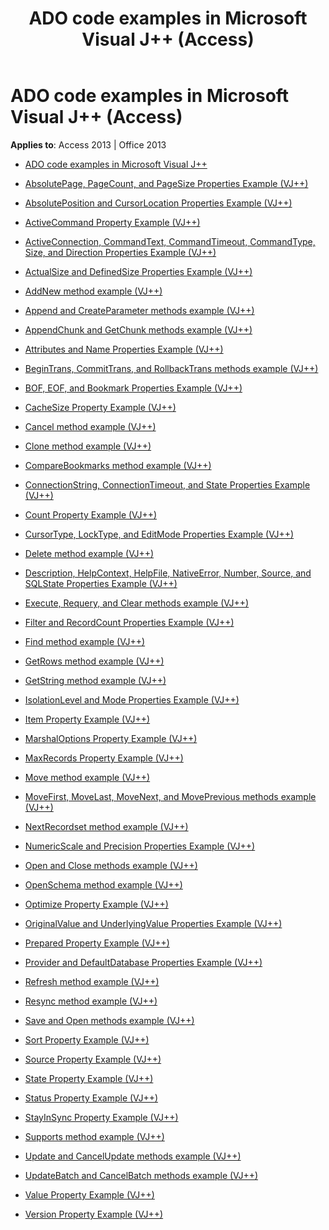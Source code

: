 ﻿---
title: ADO code examples in Microsoft Visual J++ (Access)
TOCTitle: ADO code examples in Microsoft Visual J++
ms:assetid: b2f21994-3e30-4169-8c90-66b0f0d9c925
ms:mtpsurl: https://msdn.microsoft.com/library/JJ249854(v=office.15)
ms:contentKeyID: 48547184
ms.date: 09/18/2015
mtps_version: v=office.15
---

# ADO code examples in Microsoft Visual J++ (Access)


**Applies to**: Access 2013 | Office 2013

  - [ADO code examples in Microsoft Visual J++](ado-code-examples-in-microsoft-visual-j.md)

  - [AbsolutePage, PageCount, and PageSize Properties Example (VJ++)](absolutepage-pagecount-and-pagesize-properties-example-vj.md)

  - [AbsolutePosition and CursorLocation Properties Example (VJ++)](absoluteposition-and-cursorlocation-properties-example-vj.md)

  - [ActiveCommand Property Example (VJ++)](activecommand-property-example-vj.md)

  - [ActiveConnection, CommandText, CommandTimeout, CommandType, Size, and Direction Properties Example (VJ++)](activeconnection-commandtext-commandtimeout-commandtype-size-and-direction-properties-example-vj.md)

  - [ActualSize and DefinedSize Properties Example (VJ++)](actualsize-and-definedsize-properties-example-vj.md)

  - [AddNew method example (VJ++)](addnew-method-example-vj.md)

  - [Append and CreateParameter methods example (VJ++)](append-and-createparameter-methods-example-vj.md)

  - [AppendChunk and GetChunk methods example (VJ++)](appendchunk-and-getchunk-methods-example-vj.md)

  - [Attributes and Name Properties Example (VJ++)](attributes-and-name-properties-example-vj.md)

  - [BeginTrans, CommitTrans, and RollbackTrans methods example (VJ++)](begintrans-committrans-and-rollbacktrans-methods-example-vj.md)

  - [BOF, EOF, and Bookmark Properties Example (VJ++)](bof-eof-and-bookmark-properties-example-vj.md)

  - [CacheSize Property Example (VJ++)](cachesize-property-example-vj.md)

  - [Cancel method example (VJ++)](cancel-method-example-vj.md)

  - [Clone method example (VJ++)](clone-method-example-vj.md)

  - [CompareBookmarks method example (VJ++)](comparebookmarks-method-example-vj.md)

  - [ConnectionString, ConnectionTimeout, and State Properties Example (VJ++)](connectionstring-connectiontimeout-and-state-properties-example-vj.md)

  - [Count Property Example (VJ++)](count-property-example-vj.md)

  - [CursorType, LockType, and EditMode Properties Example (VJ++)](cursortype-locktype-and-editmode-properties-example-vj.md)

  - [Delete method example (VJ++)](delete-method-example-vj.md)

  - [Description, HelpContext, HelpFile, NativeError, Number, Source, and SQLState Properties Example (VJ++)](description-helpcontext-helpfile-nativeerror-number-source-and-sqlstate-properties-example-vj.md)

  - [Execute, Requery, and Clear methods example (VJ++)](execute-requery-and-clear-methods-example-vj.md)

  - [Filter and RecordCount Properties Example (VJ++)](filter-and-recordcount-properties-example-vj.md)

  - [Find method example (VJ++)](find-method-example-vj.md)

  - [GetRows method example (VJ++)](getrows-method-example-vj.md)

  - [GetString method example (VJ++)](getstring-method-example-vj.md)

  - [IsolationLevel and Mode Properties Example (VJ++)](isolationlevel-and-mode-properties-example-vj.md)

  - [Item Property Example (VJ++)](item-property-example-vj.md)

  - [MarshalOptions Property Example (VJ++)](marshaloptions-property-example-vj.md)

  - [MaxRecords Property Example (VJ++)](maxrecords-property-example-vj.md)

  - [Move method example (VJ++)](move-method-example-vj.md)

  - [MoveFirst, MoveLast, MoveNext, and MovePrevious methods example (VJ++)](movefirst-movelast-movenext-and-moveprevious-methods-example-vj.md)

  - [NextRecordset method example (VJ++)](nextrecordset-method-example-vj.md)

  - [NumericScale and Precision Properties Example (VJ++)](numericscale-and-precision-properties-example-vj.md)

  - [Open and Close methods example (VJ++)](open-and-close-methods-example-vj.md)

  - [OpenSchema method example (VJ++)](openschema-method-example-vj.md)

  - [Optimize Property Example (VJ++)](optimize-property-example-vj.md)

  - [OriginalValue and UnderlyingValue Properties Example (VJ++)](originalvalue-and-underlyingvalue-properties-example-vj.md)

  - [Prepared Property Example (VJ++)](prepared-property-example-vj.md)

  - [Provider and DefaultDatabase Properties Example (VJ++)](provider-and-defaultdatabase-properties-example-vj.md)

  - [Refresh method example (VJ++)](refresh-method-example-vj.md)

  - [Resync method example (VJ++)](resync-method-example-vj.md)

  - [Save and Open methods example (VJ++)](save-and-open-methods-example-vj.md)

  - [Sort Property Example (VJ++)](sort-property-example-vj.md)

  - [Source Property Example (VJ++)](source-property-example-vj.md)

  - [State Property Example (VJ++)](state-property-example-vj.md)

  - [Status Property Example (VJ++)](status-property-example-vj.md)

  - [StayInSync Property Example (VJ++)](stayinsync-property-example-vj.md)

  - [Supports method example (VJ++)](supports-method-example-vj.md)

  - [Update and CancelUpdate methods example (VJ++)](update-and-cancelupdate-methods-example-vj.md)

  - [UpdateBatch and CancelBatch methods example (VJ++)](updatebatch-and-cancelbatch-methods-example-vj.md)

  - [Value Property Example (VJ++)](value-property-example-vj.md)

  - [Version Property Example (VJ++)](version-property-example-vj.md)

